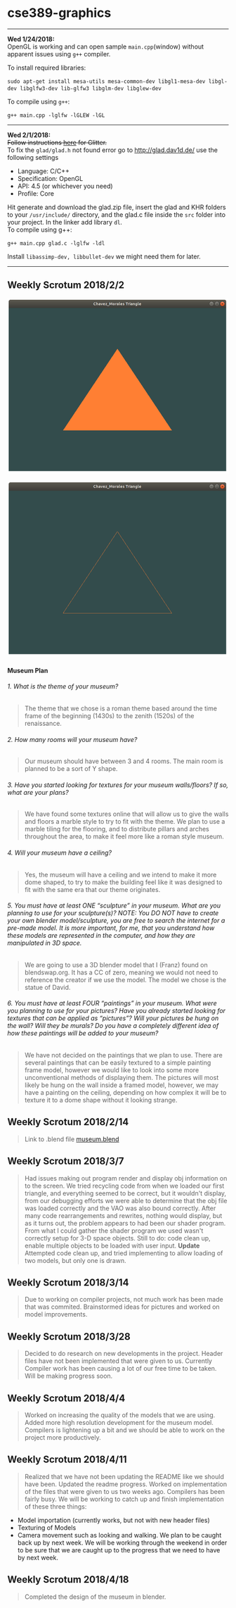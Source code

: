 # cse389-graphics
***
**Wed 1/24/2018:**  
  OpenGL is working and can open sample `main.cpp`(window) without apparent issues using `g++` compiler.
  
  To install required libraries:
  ```
  sudo apt-get install mesa-utils mesa-common-dev libgl1-mesa-dev libgl-dev libglfw3-dev lib-glfw3 libglm-dev libglew-dev
  ```
  
  To compile using `g++`:
  ```
  g++ main.cpp -lglfw -lGLEW -lGL
  ```

***

  **Wed 2/1/2018:**  
  ~~Follow instructions [here](https://www.cs.nmt.edu/~amyk/Graphics/Environment/) for Glitter.~~  
  To fix the ```glad/glad.h``` not found error go to <http://glad.dav1d.de/> use the following settings  
  * Language: C/C++
  * Specification: OpenGL
  * API: 4.5 (or whichever you need)
  * Profile: Core
  
  Hit generate and download the glad.zip file, insert the glad and KHR folders to your ```/usr/include/``` directory, and the glad.c file inside the ```src``` folder into your project. In the linker add library ```dl```.  
  To compile using g++:  
  ```
  g++ main.cpp glad.c -lglfw -ldl
  ```
  
  Install ```libassimp-dev, libbullet-dev``` we might need them for later.

  
  ***
  
  ## Weekly Scrotum 2018/2/2  
  
  ![alt text][triangle]
  
  ![alt text][triangle_wire]
  
  [triangle]: https://github.com/bmoral/cse389-graphics/blob/master/misc/triangle-2118.png
  [triangle_wire]: https://github.com/bmoral/cse389-graphics/blob/master/misc/triangle_wire-2118.png
  
  #### Museum Plan
###### 1. What is the theme of your museum?
> The theme that we chose is a roman theme based around the time frame of the beginning (1430s) to the zenith (1520s) of the renaissance.
###### 2. How many rooms will your museum have?
> Our museum should have between 3 and 4 rooms. The main room is planned to be a sort of Y shape. 
###### 3. Have you started looking for textures for your museum walls/floors? If so, what are your plans?
> We have found some textures online that will allow us to give the walls and floors a marble style to try to fit with the theme. 
  We plan to use a marble tiling for the flooring, and to distribute pillars and arches throughout the area, to make it feel more like a roman style museum.
###### 4. Will your museum have a ceiling? 
> Yes, the museum  will have a ceiling and we intend to make it more dome shaped, to try to make the building feel like it was designed to fit with the same era that our theme originates.
###### 5. You must have at least ONE “sculpture” in your museum.  What are you planning to use for your sculpture(s)?  NOTE: You DO NOT have to create your own blender model/sculpture, you are free to search the internet for a pre-made model. It is more important, for me, that you understand how these models are represented in the computer, and how they are manipulated in 3D space.
> We are going to use a 3D blender model that I (Franz) found on blendswap.org. It has a CC of zero, meaning we would not need to reference the creator if we use the model. The model we chose is the statue of David.
    
###### 6. You must have at least FOUR “paintings” in your museum.  What were you planning to use for your pictures? Have you already started looking for textures that can be applied as “pictures”? Will your pictures be hung on the wall? Will they be murals?  Do you have a completely different idea of how these paintings will be added to your museum?
> We have not decided on the paintings that we plan to use. There are several paintings that can be easily textured to a simple painting frame model, however we would like to look into some more unconventional methods of displaying them. The pictures will most likely be hung on the wall inside a framed model, however, we may have a painting on the ceiling, depending on how complex it will be to texture it to a dome shape without it looking strange. 

## Weekly Scrotum 2018/2/14
> Link to .blend file [museum.blend](https://github.com/bmoral/cse389-graphics/blob/master/misc/models/museum.blend)

## Weekly Scrotum 2018/3/7
> Had issues making out program render and display obj information on to the screen.
We tried recycling code from when we loaded our first triangle, and everything seemed to be correct, but it wouldn't display, from our debugging efforts we were able to determine that the obj file was loaded correctly and the VAO was also bound correctly. After many code rearrangements and rewrites, nothing would display, but as it turns out, the problem appears to had been our shader program. From what I could gather the shader program we used wasn't correctly setup for 3-D space objects. Still to do: code clean up, enable multiple objects to be loaded with user input. **Update** Attempted code clean up, and tried implementing to allow loading of two models, but only one is drawn.

## Weekly Scrotum 2018/3/14
> Due to working on compiler projects, not much work has been made that was commited. Brainstormed ideas for pictures and worked on model improvements. 

## Weekly Scrotum 2018/3/28
> Decided to do research on new developments in the project. Header files have not been implemented that were given to us. Currently Compiler work has been causing a lot of our free time to be taken. Will be making progress soon. 

## Weekly Scrotum 2018/4/4
> Worked on increasing the quality of the models that we are using. Added more high resolution development for the museum model. Compilers is lightening up a bit and we should be able to work on the project more productively. 

## Weekly Scrotum 2018/4/11
> Realized that we have not been updating the README like we should have been. Updated the readme progress. Worked on implementation of the files that were given to us two weeks ago. Compilers has been fairly busy. We will be working to catch up and finish implementation of these three things:
 * Model importation (currently works, but not with new header files)
 * Texturing of Models
 * Camera movement such as looking and walking.
 We plan to be caught back up by next week. We will be working through the weekend in order to be sure that we are caught up to the progress that we need to have by next week.

## Weekly Scrotum 2018/4/18
> Completed the design of the museum in blender.
